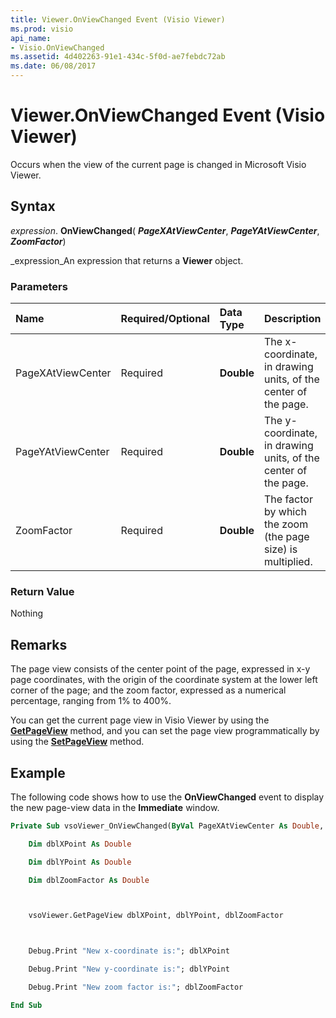 ```yaml
---
title: Viewer.OnViewChanged Event (Visio Viewer)
ms.prod: visio
api_name:
- Visio.OnViewChanged
ms.assetid: 4d402263-91e1-434c-5f0d-ae7febdc72ab
ms.date: 06/08/2017
---
```



# Viewer.OnViewChanged Event (Visio Viewer)

Occurs when the view of the current page is changed in Microsoft Visio Viewer.


## Syntax

 _expression_. **OnViewChanged**( **_PageXAtViewCenter_**,  **_PageYAtViewCenter_**,  **_ZoomFactor_**)

 _expression_An expression that returns a  **Viewer** object.


### Parameters



|**Name**|**Required/Optional**|**Data Type**|**Description**|
|:-----|:-----|:-----|:-----|
|PageXAtViewCenter|Required| **Double**|The x-coordinate, in drawing units, of the center of the page.|
|PageYAtViewCenter|Required| **Double**|The y-coordinate, in drawing units, of the center of the page.|
|ZoomFactor|Required| **Double**|The factor by which the zoom (the page size) is multiplied. |

### Return Value

Nothing


## Remarks

The page view consists of the center point of the page, expressed in x-y page coordinates, with the origin of the coordinate system at the lower left corner of the page; and the zoom factor, expressed as a numerical percentage, ranging from 1% to 400%.

You can get the current page view in Visio Viewer by using the  **[GetPageView](Visio.GetPageView.md)** method, and you can set the page view programmatically by using the **[SetPageView](Visio.SetPageView.md)** method.


## Example

The following code shows how to use the  **OnViewChanged** event to display the new page-view data in the **Immediate** window.


```vb
Private Sub vsoViewer_OnViewChanged(ByVal PageXAtViewCenter As Double, ByVal PageYAtViewCenter As Double, ByVal ZoomFactor As Double)

    Dim dblXPoint As Double

    Dim dblYPoint As Double

    Dim dblZoomFactor As Double



    vsoViewer.GetPageView dblXPoint, dblYPoint, dblZoomFactor



    Debug.Print "New x-coordinate is:"; dblXPoint

    Debug.Print "New y-coordinate is:"; dblYPoint

    Debug.Print "New zoom factor is:"; dblZoomFactor

End Sub
```


